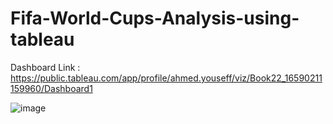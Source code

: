 # Fifa-World-Cups-Analysis-using-tableau
Dashboard Link : https://public.tableau.com/app/profile/ahmed.youseff/viz/Book22_16590211159960/Dashboard1


![image](https://github.com/ahmedyouseff-19/Fifa-World-Cups-Analysis-using-tableau/assets/95602426/c209a9c6-395b-4a78-853b-3bdebf3fd508)

